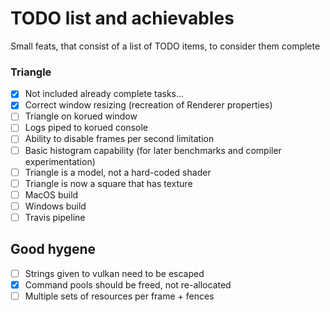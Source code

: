 # TODO list and achievables

Small feats, that consist of a list of TODO items, to consider them complete

### Triangle

- [x] Not included already complete tasks...
- [x] Correct window resizing (recreation of Renderer properties)
- [ ] Triangle on korued window
- [ ] Logs piped to korued console
- [ ] Ability to disable frames per second limitation
- [ ] Basic histogram capability (for later benchmarks and compiler experimentation)
- [ ] Triangle is a model, not a hard-coded shader
- [ ] Triangle is now a square that has texture
- [ ] MacOS build
- [ ] Windows build
- [ ] Travis pipeline

## Good hygene

- [ ] Strings given to vulkan need to be escaped
- [x] Command pools should be freed, not re-allocated
- [ ] Multiple sets of resources per frame + fences